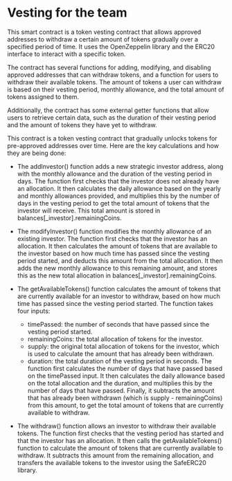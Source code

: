 # Vesting for the team
This smart contract is a token vesting contract that allows approved addresses to withdraw a certain amount of tokens gradually over a specified period of time. It uses the OpenZeppelin library and the ERC20 interface to interact with a specific token.

The contract has several functions for adding, modifying, and disabling approved addresses that can withdraw tokens, and a function for users to withdraw their available tokens. The amount of tokens a user can withdraw is based on their vesting period, monthly allowance, and the total amount of tokens assigned to them.

Additionally, the contract has some external getter functions that allow users to retrieve certain data, such as the duration of their vesting period and the amount of tokens they have yet to withdraw.


This contract is a token vesting contract that gradually unlocks tokens for pre-approved addresses over time. Here are the key calculations and how they are being done:

- The addInvestor() function adds a new strategic investor address, along with the monthly allowance and the duration of the vesting period in days. The function first checks that the investor does not already have an allocation. It then calculates the daily allowance based on the yearly and monthly allowances provided, and multiplies this by the number of days in the vesting period to get the total amount of tokens that the investor will receive. This total amount is stored in balances[_investor].remainingCoins.
- The modifyInvestor() function modifies the monthly allowance of an existing investor. The function first checks that the investor has an allocation. It then calculates the amount of tokens that are available to the investor based on how much time has passed since the vesting period started, and deducts this amount from the total allocation. It then adds the new monthly allowance to this remaining amount, and stores this as the new total allocation in balances[_investor].remainingCoins.
- The getAvailableTokens() function calculates the amount of tokens that are currently available for an investor to withdraw, based on how much time has passed since the vesting period started. The function takes four inputs:
	- timePassed: the number of seconds that have passed since the vesting period started.
	- remainingCoins: the total allocation of tokens for the investor.
	- supply: the original total allocation of tokens for the investor, which is used to calculate the amount that has already been withdrawn.
	- duration: the total duration of the vesting period in seconds.
The function first calculates the number of days that have passed based on the timePassed input. It then calculates the daily allowance based on the total allocation and the duration, and multiplies this by the number of days that have passed. Finally, it subtracts the amount that has already been withdrawn (which is supply - remainingCoins) from this amount, to get the total amount of tokens that are currently available to withdraw.

- The withdraw() function allows an investor to withdraw their available tokens. The function first checks that the vesting period has started and that the investor has an allocation. It then calls the getAvailableTokens() function to calculate the amount of tokens that are currently available to withdraw. It subtracts this amount from the remaining allocation, and transfers the available tokens to the investor using the SafeERC20 library.
